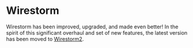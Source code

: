 # Wirestorm #

Wirestorm has been improved, upgraded, and made even better!  In the spirit of this significant overhaul and set of new features, the latest version has been moved to [Wirestorm2](https://github.com/jaderigby/webstorm2).
